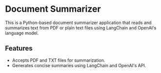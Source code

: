 # Document Summarizer

This is a Python-based document summarizer application that reads and summarizes text from PDF or plain text files using LangChain and OpenAI's language model.

## Features
- Accepts PDF and TXT files for summarization.
- Generates concise summaries using LangChain and OpenAI's API.

